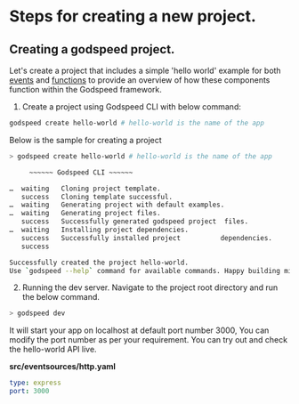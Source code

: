 # Steps for creating a new project.
## Creating a godspeed project.

Let's create a project that includes a simple 'hello world' example for both [events](/docs/events/overview.md) and [functions](/docs/workflows/overview.md) to provide an overview of how these components function within the Godspeed framework.

1. Create a project using Godspeed CLI with below command:  
```bash
godspeed create hello-world # hello-world is the name of the app
```

Below is the sample for creating a project
```bash
> godspeed create hello-world # hello-world is the name of the app

     ~~~~~~ Godspeed CLI ~~~~~~

…  waiting   Cloning project template.
   success   Cloning template successful.
…  waiting   Generating project with default examples.
…  waiting   Generating project files.
   success   Successfully generated godspeed project  files.
…  waiting   Installing project dependencies.
   success   Successfully installed project          dependencies.
   success   

Successfully created the project hello-world.
Use `godspeed --help` command for available commands. Happy building microservices with Godspeed!. 

```
2.    Running the dev server. Navigate to the project root directory and run the below command.
```bash
> godspeed dev
```

It will start your app on localhost at default port number 3000, You can modify the port number as per your requirement. You can try out and check the hello-world API live.

**src/eventsources/http.yaml**
```yaml
type: express
port: 3000
```

